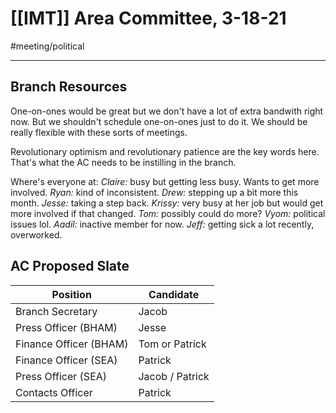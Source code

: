 # [[IMT]] Area Committee, 3-18-21
#meeting/political 

---
## Branch Resources
One-on-ones would be great but we don't have a lot of extra bandwith right now. But we shouldn't schedule one-on-ones just to do it. We should be really flexible with these sorts of meetings. 

Revolutionary optimism and revolutionary patience are the key words here. That's what the AC needs to be instilling in the branch. 

Where's everyone at:
*Claire:* busy but getting less busy. Wants to get more involved. 
*Ryan:* kind of inconsistent. 
*Drew:* stepping up a bit more this month.
*Jesse:* taking a step back.
*Krissy:* very busy at her job but would get more involved if that changed.
*Tom:* possibly could do more?
*Vyom:* political issues lol.
*Aadil:* inactive member for now.
*Jeff:* getting sick a lot recently, overworked. 

## AC Proposed Slate
| Position               | Candidate       |
| ---------------------- | --------------- |
| Branch Secretary       | Jacob           |
| Press Officer (BHAM)   | Jesse           |
| Finance Officer (BHAM) | Tom or Patrick  |
| Finance Officer (SEA)  | Patrick         |
| Press Officer (SEA)    | Jacob / Patrick |
| Contacts Officer       | Patrick         | 

